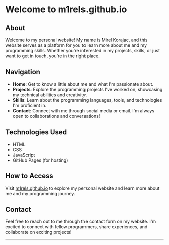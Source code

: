 # Welcome to m1rels.github.io

## About

Welcome to my personal website! My name is Mirel Korajac, and this website serves as a platform for you to learn more about me and my programming skills. Whether you're interested in my projects, skills, or just want to get in touch, you're in the right place.

## Navigation

- **Home**: Get to know a little about me and what I'm passionate about.
- **Projects**: Explore the programming projects I've worked on, showcasing my technical abilities and creativity.
- **Skills**: Learn about the programming languages, tools, and technologies I'm proficient in.
- **Contact**: Connect with me through social media or email. I'm always open to collaborations and conversations!

## Technologies Used

- HTML
- CSS
- JavaScript
- GitHub Pages (for hosting)

## How to Access

Visit [m1rels.github.io](https://m1rels.github.io) to explore my personal website and learn more about me and my programming journey.

## Contact

Feel free to reach out to me through the contact form on my website. I'm excited to connect with fellow programmers, share experiences, and collaborate on exciting projects!

---

